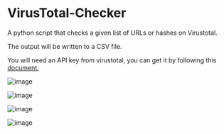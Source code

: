 # VirusTotal-Checker

A python script that checks a given list of URLs or hashes on Virustotal.

The output will be written to a CSV file.

You will need an API key from virustotal, you can get it by following this [document.](https://support.virustotal.com/hc/en-us/articles/115002100149-API)

![image](https://github.com/M0kh/VirusTotal-Checker/assets/52209210/4f25dc3e-213d-47ac-9911-ebdd0e792b63)

![image](https://github.com/M0kh/VirusTotal-Checker/assets/52209210/f6af9cfc-3d94-4e42-8eb0-9d4ed652f3c7)

![image](https://github.com/M0kh/VirusTotal-Checker/assets/52209210/03282d95-7327-4681-91ed-9df37854eb14)

![image](https://github.com/M0kh/VirusTotal-Checker/assets/52209210/24205b79-bd82-4d5f-be56-22994f2a6118)
